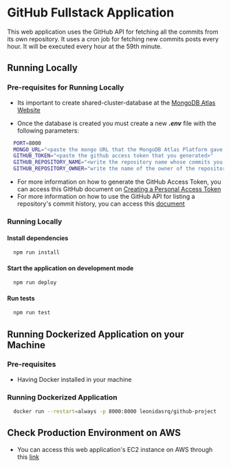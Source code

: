# GitHub Fullstack Application

This web application uses the GitHub API for fetching all the commits from its own repository. It uses a cron job for fetching new commits posts every hour. It will be executed every hour at the 59th minute.

## Running Locally

### Pre-requisites for Running Locally

- Its important to create shared-cluster-database at the [MongoDB Atlas Website](https://www.mongodb.com/atlas/database)

- Once the database is created you must create a new **_.env_** file with the following parameters:

```bash
  PORT=8000
  MONGO_URL="<paste the mongo URL that the MongoDB Atlas Platform gave you>"
  GITHUB_TOKEN="<paste the github access token that you generated>"
  GITHUB_REPOSITORY_NAME="<write the repository name whose commits you´re interested in>"
  GITHUB_REPOSITORY_OWNER="write the name of the owner of the repository"
```

- For more information on how to generate the GitHub Access Token, you can access this GitHub document on [Creating a Personal Access Token](https://docs.github.com/en/authentication/keeping-your-account-and-data-secure/creating-a-personal-access-token)
- For more information on how to use the GitHub API for listing a repository's commit history, you can access this [document](https://docs.github.com/en/rest/commits/commits)

### Running Locally

#### Install dependencies

```bash
  npm run install
```

#### Start the application on development mode

```bash
  npm run deploy
```

#### Run tests

```bash
  npm run test
```

## Running Dockerized Application on your Machine

### Pre-requisites

- Having Docker installed in your machine

### Running Dockerized Application

```bash
  docker run --restart=always -p 8000:8000 leonidasrq/github-project
```

## Check Production Environment on AWS

- You can access this web application's EC2 instance on AWS through this [link](http://50.17.27.250:8000/)
